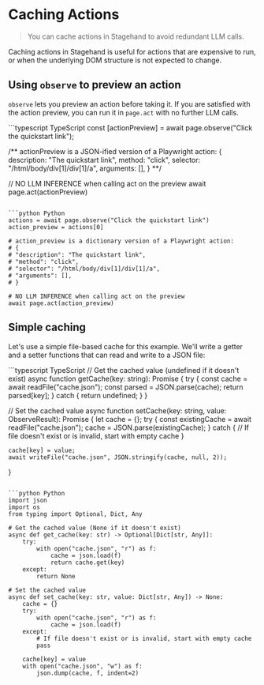 # Caching Actions

> You can cache actions in Stagehand to avoid redundant LLM calls.

Caching actions in Stagehand is useful for actions that are expensive to run, or when the underlying DOM structure is not expected to change.

## Using `observe` to preview an action

`observe` lets you preview an action before taking it. If you are satisfied with the action preview, you can run it in `page.act` with no further LLM calls.

<CodeGroup>
  ```typescript TypeScript
  const [actionPreview] = await page.observe("Click the quickstart link");

  /** actionPreview is a JSON-ified version of a Playwright action:
  {
  	description: "The quickstart link",
  	method: "click",
  	selector: "/html/body/div[1]/div[1]/a",
  	arguments: [],
  }
  **/

  // NO LLM INFERENCE when calling act on the preview
  await page.act(actionPreview)
  ```

  ```python Python
  actions = await page.observe("Click the quickstart link")
  action_preview = actions[0]

  # action_preview is a dictionary version of a Playwright action:
  # {
  #	"description": "The quickstart link",
  #	"method": "click",
  #	"selector": "/html/body/div[1]/div[1]/a",
  #	"arguments": [],
  # }

  # NO LLM INFERENCE when calling act on the preview
  await page.act(action_preview)
  ```
</CodeGroup>

## Simple caching

Let's use a simple file-based cache for this example. We'll write a getter and a setter functions that can read and write to a JSON file:

<CodeGroup>
  ```typescript TypeScript
  // Get the cached value (undefined if it doesn't exist)
  async function getCache(key: string): Promise<ObserveResult | undefined> {
    try {
      const cache = await readFile("cache.json");
      const parsed = JSON.parse(cache);
      return parsed[key];
    } catch {
      return undefined;
    }
  }

  // Set the cached value
  async function setCache(key: string, value: ObserveResult): Promise<void> {
    let cache = {};
    try {
      const existingCache = await readFile("cache.json");
      cache = JSON.parse(existingCache);
    } catch {
      // If file doesn't exist or is invalid, start with empty cache
    }
    
    cache[key] = value;
    await writeFile("cache.json", JSON.stringify(cache, null, 2));
  }
  ```

  ```python Python
  import json
  import os
  from typing import Optional, Dict, Any

  # Get the cached value (None if it doesn't exist)
  async def get_cache(key: str) -> Optional[Dict[str, Any]]:
      try:
          with open("cache.json", "r") as f:
              cache = json.load(f)
              return cache.get(key)
      except:
          return None

  # Set the cached value
  async def set_cache(key: str, value: Dict[str, Any]) -> None:
      cache = {}
      try:
          with open("cache.json", "r") as f:
              cache = json.load(f)
      except:
          # If file doesn't exist or is invalid, start with empty cache
          pass
      
      cache[key] = value
      with open("cache.json", "w") as f:
          json.dump(cache, f, indent=2)
  ```
</CodeGroup>
